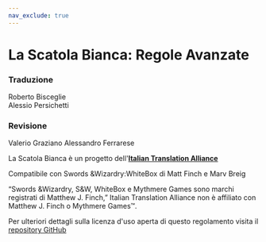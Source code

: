 ```yaml
---
nav_exclude: true
---
```


# La Scatola Bianca: Regole Avanzate

### Traduzione
Roberto Bisceglie  
Alessio Persichetti

### Revisione
Valerio Graziano
Alessandro Ferrarese

La Scatola Bianca è un progetto dell'[**Italian Translation Alliance**](https://italian-translation-alliance.github.io)

Compatibile con Swords &Wizardry:WhiteBox di Matt Finch e Marv Breig

“Swords &Wizardry, S&W, WhiteBox e Mythmere Games sono marchi registrati di Matthew J. Finch,”
Italian Translation Alliance non è affiliato con Matthew J. Finch o Mythmere Games™.

Per ulteriori dettagli sulla licenza d'uso aperta di questo regolamento visita il [repository GitHub](//github.com/Italian-Translation-Alliance/lsb-regole-avanzate) 